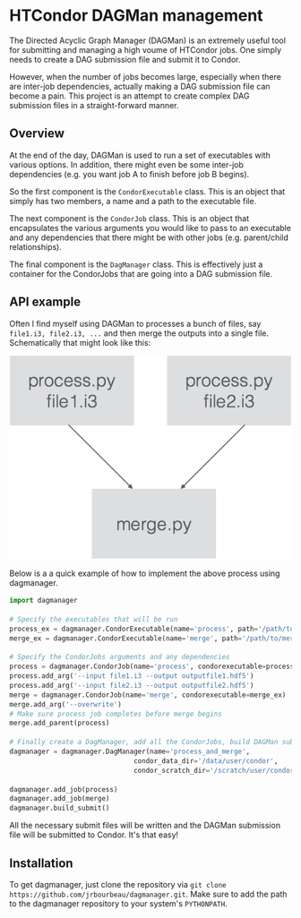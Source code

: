 # HTCondor DAGMan management

The Directed Acyclic Graph Manager (DAGMan) is an extremely useful tool for submitting and managing a high voume of HTCondor jobs. One simply needs to create a DAG submission file and submit it to Condor.

However, when the number of jobs becomes large, especially when there are inter-job dependencies, actually making a DAG submission file can become a pain. This project is an attempt to create complex DAG submission files in a straight-forward manner.

## Overview

At the end of the day, DAGMan is used to run a set of executables with various options. In addition, there might even be some inter-job dependencies (e.g. you want job A to finish before job B begins).

So the first component is the `CondorExecutable` class. This is an object that simply has two members, a name and a path to the executable file.

The next component is the `CondorJob` class. This is an object that encapsulates the various arguments you would like to pass to an executable and any dependencies that there might be with other jobs (e.g. parent/child relationships).

The final component is the `DagManager` class. This is effectively just a container for the CondorJobs that are going into a DAG submission file.


## API example

Often I find myself using DAGMan to processes a bunch of files, say `file1.i3, file2.i3, ...` and then merge the outputs into a single file. Schematically that might look like this:

![DAGMan diagram](images/dagdiagram.png "DAGMan diagram")

Below is a a quick example of how to implement the above process using dagmanager.

```python
import dagmanager

# Specify the executables that will be run
process_ex = dagmanager.CondorExecutable(name='process', path='/path/to/process.py')
merge_ex = dagmanager.CondorExecutable(name='merge', path='/path/to/merge.py')

# Specify the CondorJobs arguments and any dependencies
process = dagmanager.CondorJob(name='process', condorexecutable=process_ex)
process.add_arg('--input file1.i3 --output outputfile1.hdf5')
process.add_arg('--input file2.i3 --output outputfile2.hdf5')
merge = dagmanager.CondorJob(name='merge', condorexecutable=merge_ex)
merge.add_arg('--overwrite')
# Make sure process job completes before merge begins
merge.add_parent(process)

# Finally create a DagManager, add all the CondorJobs, build DAGMan submission file and submit!
dagmanager = dagmanager.DagManager(name='process_and_merge',
                               condor_data_dir='/data/user/condor',
                               condor_scratch_dir='/scratch/user/condor')

dagmanager.add_job(process)
dagmanager.add_job(merge)
dagmanager.build_submit()

```

All the necessary submit files will be written and the DAGMan submission file will be submitted to Condor. It's that easy!


## Installation

To get dagmanager, just clone the repository via `git clone https://github.com/jrbourbeau/dagmanager.git`. Make sure to add the path to the dagmanager repository to your system's `PYTHONPATH`.
